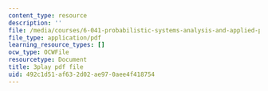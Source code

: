 ```yaml
---
content_type: resource
description: ''
file: /media/courses/6-041-probabilistic-systems-analysis-and-applied-probability-fall-2010/492c1d51af632d02ae970aee4f418754_-qCEoqpwjf4.pdf
file_type: application/pdf
learning_resource_types: []
ocw_type: OCWFile
resourcetype: Document
title: 3play pdf file
uid: 492c1d51-af63-2d02-ae97-0aee4f418754
---
```

